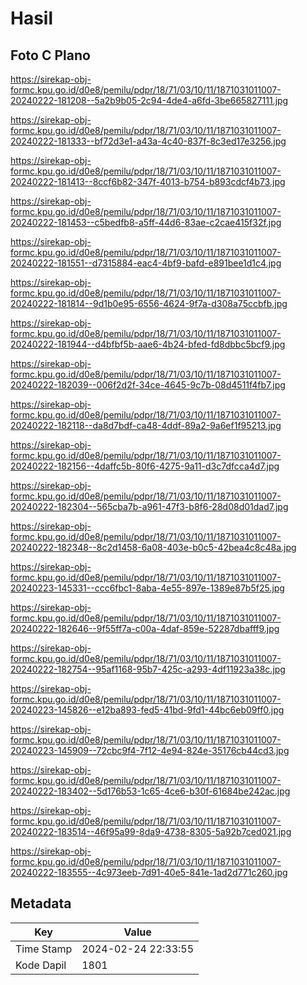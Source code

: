 # Hasil

## Foto C Plano

https://sirekap-obj-formc.kpu.go.id/d0e8/pemilu/pdpr/18/71/03/10/11/1871031011007-20240222-181208--5a2b9b05-2c94-4de4-a6fd-3be665827111.jpg

https://sirekap-obj-formc.kpu.go.id/d0e8/pemilu/pdpr/18/71/03/10/11/1871031011007-20240222-181333--bf72d3e1-a43a-4c40-837f-8c3ed17e3256.jpg

https://sirekap-obj-formc.kpu.go.id/d0e8/pemilu/pdpr/18/71/03/10/11/1871031011007-20240222-181413--8ccf6b82-347f-4013-b754-b893cdcf4b73.jpg

https://sirekap-obj-formc.kpu.go.id/d0e8/pemilu/pdpr/18/71/03/10/11/1871031011007-20240222-181453--c5bedfb8-a5ff-44d6-83ae-c2cae415f32f.jpg

https://sirekap-obj-formc.kpu.go.id/d0e8/pemilu/pdpr/18/71/03/10/11/1871031011007-20240222-181551--d7315884-eac4-4bf9-bafd-e891bee1d1c4.jpg

https://sirekap-obj-formc.kpu.go.id/d0e8/pemilu/pdpr/18/71/03/10/11/1871031011007-20240222-181814--9d1b0e95-6556-4624-9f7a-d308a75ccbfb.jpg

https://sirekap-obj-formc.kpu.go.id/d0e8/pemilu/pdpr/18/71/03/10/11/1871031011007-20240222-181944--d4bfbf5b-aae6-4b24-bfed-fd8dbbc5bcf9.jpg

https://sirekap-obj-formc.kpu.go.id/d0e8/pemilu/pdpr/18/71/03/10/11/1871031011007-20240222-182039--006f2d2f-34ce-4645-9c7b-08d4511f4fb7.jpg

https://sirekap-obj-formc.kpu.go.id/d0e8/pemilu/pdpr/18/71/03/10/11/1871031011007-20240222-182118--da8d7bdf-ca48-4ddf-89a2-9a6ef1f95213.jpg

https://sirekap-obj-formc.kpu.go.id/d0e8/pemilu/pdpr/18/71/03/10/11/1871031011007-20240222-182156--4daffc5b-80f6-4275-9a11-d3c7dfcca4d7.jpg

https://sirekap-obj-formc.kpu.go.id/d0e8/pemilu/pdpr/18/71/03/10/11/1871031011007-20240222-182304--565cba7b-a961-47f3-b8f6-28d08d01dad7.jpg

https://sirekap-obj-formc.kpu.go.id/d0e8/pemilu/pdpr/18/71/03/10/11/1871031011007-20240222-182348--8c2d1458-6a08-403e-b0c5-42bea4c8c48a.jpg

https://sirekap-obj-formc.kpu.go.id/d0e8/pemilu/pdpr/18/71/03/10/11/1871031011007-20240223-145331--ccc6fbc1-8aba-4e55-897e-1389e87b5f25.jpg

https://sirekap-obj-formc.kpu.go.id/d0e8/pemilu/pdpr/18/71/03/10/11/1871031011007-20240222-182646--9f55ff7a-c00a-4daf-859e-52287dbafff9.jpg

https://sirekap-obj-formc.kpu.go.id/d0e8/pemilu/pdpr/18/71/03/10/11/1871031011007-20240222-182754--95af1168-95b7-425c-a293-4df11923a38c.jpg

https://sirekap-obj-formc.kpu.go.id/d0e8/pemilu/pdpr/18/71/03/10/11/1871031011007-20240223-145826--e12ba893-fed5-41bd-9fd1-44bc6eb09ff0.jpg

https://sirekap-obj-formc.kpu.go.id/d0e8/pemilu/pdpr/18/71/03/10/11/1871031011007-20240223-145909--72cbc9f4-7f12-4e94-824e-35176cb44cd3.jpg

https://sirekap-obj-formc.kpu.go.id/d0e8/pemilu/pdpr/18/71/03/10/11/1871031011007-20240222-183402--5d176b53-1c65-4ce6-b30f-61684be242ac.jpg

https://sirekap-obj-formc.kpu.go.id/d0e8/pemilu/pdpr/18/71/03/10/11/1871031011007-20240222-183514--46f95a99-8da9-4738-8305-5a92b7ced021.jpg

https://sirekap-obj-formc.kpu.go.id/d0e8/pemilu/pdpr/18/71/03/10/11/1871031011007-20240222-183555--4c973eeb-7d91-40e5-841e-1ad2d771c260.jpg


## Metadata

| Key        | Value               |
| ---------- | ------------------- |
| Time Stamp | 2024-02-24 22:33:55 |
| Kode Dapil | 1801                |



